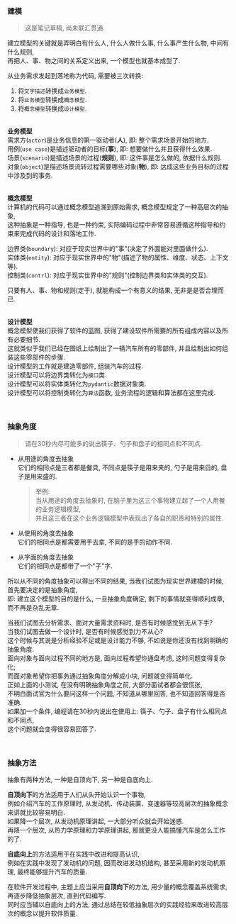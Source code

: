 ### 建模
> 这是笔记草稿, 尚未联汇贯通.  

建立模型的关键就是弄明白有什么人, 什么人做什么事, 什么事产生什么物, 中间有什么规则,  
再把人、事、物之间的关系定义出来, 一个模型也就基本成型了.  

从业务需求发起到落地称为代码, 需要被三次转换:
1. 将`文字描述`转换成`业务模型`.
2. 将`业务模型`转换成`概念模型`.
3. 将`概念模型`转换成`设计模型`.  

&nbsp;  
**业务模型**  
需求方(`actor`)是业务信息的第一驱动者(**人**), 即: 整个需求场景开始的地方.  
用例(`use case`)是描述驱动者的目标(**事**), 即: 想要做什么并且获得什么效果.  
场景(`scenario`)是描述场景的过程(**规则**), 即: 这件事是怎么做的, 依据什么规则.  
对象(`object`)是描述场景流转过程需要哪些对象(**物**), 即: 达成这些业务目标的过程中涉及到的事务.  

 
&nbsp;  
**概念模型**  
计算机的代码可以通过概念模型追溯到原始需求, 概念模型规定了一种高层次的抽象,   
这种抽象是一种指导, 也是一种约束, 实际编码过程中非常容易遵循这种指导和约束来完成代码的设计和落地工作.    

边界类(`boundary`): 对应于现实世界中的"事"(决定了外面能对里面做什么).    
实体类(`entity`): 对应于现实世界中的"物"(描述了物的属性、维度、状态、上下文等).  
控制类(`contrl`): 对应于现实世界中的"规则"(控制边界类和实体类的交互).  

只要有人、事、物和规则(定于), 就能构成一个有意义的结果, 无非是是否合理而已.  


&nbsp;  
**设计模型**  
概念模型使我们获得了软件的蓝图, 获得了建设软件所需要的所有组成内容以及所有必要细节.  
这就类似于我们已经在图纸上绘制出了一辆汽车所有的零部件, 并且绘制出如何组装这些零部件的步骤.  
设计模型的工作就是建造零部件, 组装汽车的过程.  
设计模型可以将边界类转化为`接口`类.  
设计模型可以将实体类转化为`pydantic`数据对象类.  
设计模型可以将控制类转化为`算法`函数, 业务流程的逻辑和算法都在这里完成.  

&nbsp;  
### 抽象角度
> 请在30秒内尽可能多的说出筷子、勺子和盘子的相同点和不同点.  

- 从用途的角度去抽象   
  它们的相同点是三者都是餐具, 不同点是筷子是用来夹的, 勺子是用来舀的, 盘子是用来盛的.   
  > 举例:  
  > 当从用途的角度去抽象时, 在脑子里为这三个事物建立起了一个人用餐的业务逻辑模型,   
  > 并且这三者在这个业务逻辑模型中表现出了各自的职责和特别的属性.  


- 从使用的角度去抽象  
  它们的相同点是都需要用手去拿, 不同的是手的动作不同.


- 从字面的角度去抽象  
  它们的相同点是都带了一个"子"字.  



所以从不同的角度抽象可以得出不同的结果, 当我们试图为现实世界建模的时候, 首先要决定的是抽象角度,   
即: 建立这个模型的目的是什么, 一旦抽象角度确定, 剩下的事情就变得顺利成章, 而不再是杂乱无章.    

当我们试图去分析需求、面对大量需求资料时, 是否有时候感觉到无从下手?   
当我们试图去做一个设计时, 是否有时候感觉到力不从心?  
这个时候与其说是分析经验不足或是设计能力不够, 不如说是你还没有找到明确的抽象角度.  
面向对象与面向过程不同的地方是, 面向过程希望你通盘考虑, 这时问题变得复杂化;  
而面对象希望你把事务通过抽象角度分解成小块, 问题就变得简单化.  
正如上面的小测试, 在没有明确抽象角度之前, 大部分面试者都会很慌张,   
不明白面试官为什么要问这样一个问题, 不知道从哪里回答, 也不知道回答得是否准确.    
如果加一个条件, 编程请在30秒内说出在使用上: 筷子、勺子、盘子有什么相同点和不同点,  
这个问题就会变得很容易回答了.  

&nbsp;  
### 抽象方法  
抽象有两种方法, 一种是自顶向下, 另一种是自底向上.   

**自顶向下**的方法适用于人们从头开始认识一个事物,   
例如介绍汽车的工作原理时, 从发动机、传动装置、变速器等较高层次的抽象概念来讲就比较容易明白.  
如果降一个层次, 从发动机原理讲起, 一大部分听众就会开始迷惑.  
再降一个层次, 从热力学原理和力学原理讲起, 那就更没人能搞懂汽车是怎么工作的了.   

**自底向上**的方法适用于在实践中改进和提高认识,   
例如在实践中发现了发动机的问题, 因而改进发动机结构, 甚至采用新的发动机原理, 最终能够提升汽车的质量.  

在软件开发过程中, 主题上应当采用**自顶向下**的方法, 用少量的概念覆盖系统需求, 再逐步降低抽象层次, 直到代码编写.  
同时应当辅以自底向上的方法, 通过总结在较低抽象层次的实践经验来改进较高层次的概念以提升软件质量.  
